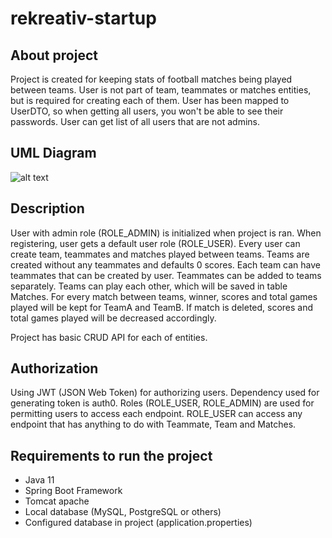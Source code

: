 # rekreativ-startup

## About project

Project is created for keeping stats of football matches being played between teams. User is not part of team, teammates or matches entities, but is required for creating each of them. User has been mapped to UserDTO, so when getting all users, you won't be able to see their passwords. User can get list of all users that are not admins.

## UML Diagram

![alt text](https://github.com/salexdxd/rekreativ-startup/blob/main/src/main/resources/static/UML/RekreativUML.drawio.png?raw=true)

## Description

User with admin role (ROLE_ADMIN) is initialized when project is ran. When registering, user gets a default user role (ROLE_USER). Every user can create team, teammates and matches played between teams. Teams are created without any teammates and defaults 0 scores. Each team can have teammates that can be created by user. Teammates can be added to teams separately. Teams can play each other, which will be saved in table Matches. For every match between teams, winner, scores and total games played will be kept for TeamA and TeamB. If match is deleted, scores and total games played will be decreased accordingly.

Project has basic CRUD API for each of entities.

## Authorization

Using JWT (JSON Web Token) for authorizing users. Dependency used for generating token is auth0. Roles (ROLE_USER, ROLE_ADMIN) are used for permitting users to access each endpoint. ROLE_USER can access any endpoint that has anything to do with Teammate, Team and Matches.

## Requirements to run the project

* Java 11
* Spring Boot Framework
* Tomcat apache
* Local database (MySQL, PostgreSQL or others)
* Configured database in project (application.properties)



